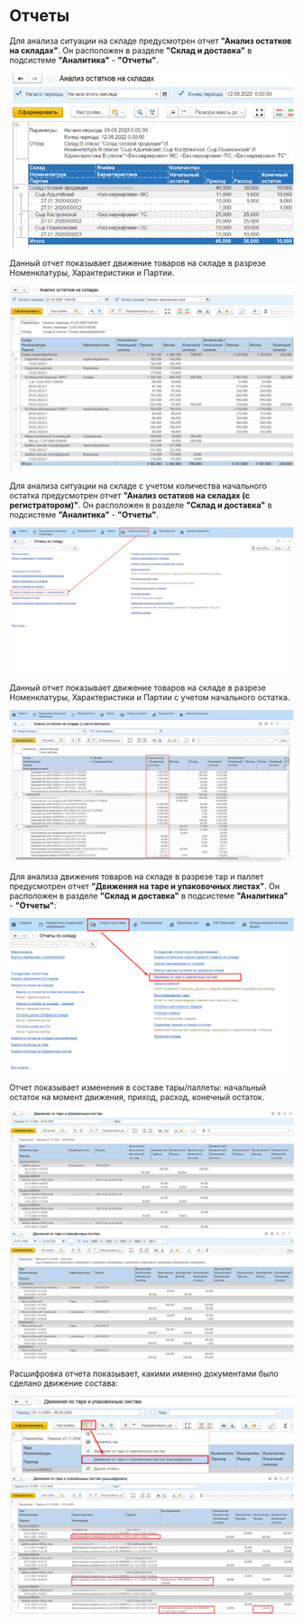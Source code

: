 # Отчеты

Для анализа ситуации на складе предусмотрен отчет **"Анализ остатков на складах"**. Он расположен в разделе **"Склад и доставка"** в подсистеме **"Аналитика"** - **"Отчеты"**.

![](Otchot.assets/1.png)

Данный отчет показывает движение товаров на складе в разрезе Номенклатуры, Характеристики и Партии. 

![](Otchot.assets/2.png)

Для анализа ситуации на складе с учетом количества начального остатка предусмотрен отчет **"Анализ остатков на складах (с регистратором)"**. Он расположен в разделе **"Склад и доставка"** в подсистеме **"Аналитика"** - **"Отчеты"**.

![](Otchot.assets/10.png)

Данный отчет показывает движение товаров на складе в разрезе Номенклатуры, Характеристики и Партии с учетом начального остатка. 

![](Otchot.assets/11.png)

Для анализа движения товаров на складе в разрезе тар и паллет предусмотрен отчет **"Движения на таре и упаковочных листах"**. Он расположен в разделе **"Склад и доставка"** в подсистеме **"Аналитика"** - **"Отчеты"**:

![](Otchot.assets/5.png)

Отчет показывает изменения в составе тары/паллеты: начальный остаток на момент движения, приход, расход, конечный остаток.

![](Otchot.assets/6.png)
![](Otchot.assets/9.png)

Расшифровка отчета показывает, какими именно документами было сделано движение состава:

![](Otchot.assets/7.png)
![](Otchot.assets/8.png)